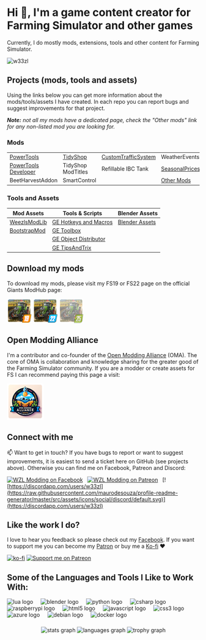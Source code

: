 # Hi 👋, I'm a game content creator for Farming Simulator and other games
Currently, I do mostly mods, extensions, tools and other content for Farming Simulator.
<!--
<h1 align="center">Hi 👋, WZL Modding</h1>
<h3 align="center">Game Content Creator for Farming Simulator and other games</h3>
I mostly do mods, extensions, tools and other content for Farming Simulator. 
-->

![w33zl](https://komarev.com/ghpvc/?username=w33zl&label=Profile%20views&color=0e75b6&style=flat)

## Projects (mods, tools and assets)
Using the links below you can get more information about the mods/tools/assets I have created. In each repo you can report bugs and suggest improvements for that project. 

_**Note:** not all my mods have a dedicated page, check the "Other mods" link for any non-listed mod you are looking for._


### Mods
|       |  |  |  |
|-------|--|--|--|
| [PowerTools](https://github.com/w33zl/FS22_PowerTools) | [TidyShop](https://github.com/w33zl/TidyShop) | [CustomTrafficSystem](https://github.com/w33zl/FS22_CustomTrafficSystem) | WeatherEvents |
| [PowerTools Developer](https://github.com/w33zl/FS22_PowerTools_Developer) | TidyShop ModTitles | Refillable IBC Tank | [SeasonalPrices](https://github.com/w33zl/SeasonalPrices) |
| BeetHarvestAddon | SmartControl |  | [Other Mods](https://github.com/w33zl/Other-Mods) |


### Tools and Assets
| Mod Assets  | Tools & Scripts | Blender Assets |
|-------------------|--|--|
| [WeezlsModLib](https://github.com/w33zl/FS22_WeezlsModLib) | [GE Hotkeys and Macros](https://github.com/w33zl/GE-Hotkeys-and-Macros) | [Blender Assets](https://github.com/w33zl/Blender_Assets) |
| [BootstrapMod](https://github.com/w33zl/FS22_BootstrapMod) | [GE Toolbox](https://github.com/w33zl/GE-Toolbox) |  |
|  | [GE Object Distributor](https://github.com/w33zl/GE-Object-Distributor) |  |
|  | [GE TipsAndTrix](https://github.com/w33zl/GE-TipsAndTrix) |  |



## Download my mods
To download my mods, please visit my FS19 or FS22 page on the official Giants ModHub page:

[![My FS22 Mods](GitHubIcons_MH_FS19.png)](https://www.farming-simulator.com/mods.php?title=fs2019&filter=org&org_id=140742)
[![My FS22 Mods](GitHubIcons_MH_FS22.png)](https://www.farming-simulator.com/mods.php?title=fs2022&filter=org&org_id=140742)
[![My FS25 Mods](GitHubIcons_MH_FS25.png)](FS25.md)


## Open Modding Alliance
I'm a contributor and co-founder of the [Open Modding Alliance](https://github.com/open-modding-alliance) (OMA). The core of OMA is collaboration and knowledge sharing for the greater good of the Farming Simulator community. If you are a modder or create assets for FS I can recommend paying this page a visit:

[![Open Modding Alliance](GitHubIcons_OMA.png)](https://github.com/open-modding-alliance)


## Connect with me
📫 Want to get in touch? If you have bugs to report or want to suggest improvements, it is easiest to send a ticket here on GitHub (see projects above). Otherwise you can find me on Facebook, Patreon and Discord:


[![WZL Modding on Facebook](https://raw.githubusercontent.com/maurodesouza/profile-readme-generator/master/src/assets/icons/social/facebook/default.svg)](https://fb.com/w33zl) *&nbsp;* [![WZL Modding on Patreon](https://raw.githubusercontent.com/maurodesouza/profile-readme-generator/master/src/assets/icons/social/patreon/default.svg)](https://www.patreon.com/wzlmodding) *&nbsp;* [![https://discordapp.com/users/w33zl](https://raw.githubusercontent.com/maurodesouza/profile-readme-generator/master/src/assets/icons/social/discord/default.svg)](https://discordapp.com/users/w33zl)


## Like the work I do?
I love to hear you feedback so please check out my [Facebook](https://www.facebook.com/w33zl). If you want to support me you can become my [Patron](https://www.patreon.com/wzlmodding) or buy me a [Ko-fi](https://ko-fi.com/w33zl) :heart:

[![ko-fi](https://ko-fi.com/img/githubbutton_sm.svg)](https://ko-fi.com/X8X0BB65P) [![Support me on Patreon](https://img.shields.io/endpoint.svg?url=https%3A%2F%2Fshieldsio-patreon.vercel.app%2Fapi%3Fusername%3Dwzlmodding%3F%26type%3Dpatrons&style=for-the-badge)](https://patreon.com/wzlmodding?)




## Some of the Languages and Tools I Like to Work With:
<div align="left">
  <img src="https://cdn.jsdelivr.net/gh/devicons/devicon/icons/lua/lua-original.svg" height="40" alt="lua logo"  />
  <img width="12" />
  <img src="https://cdn.jsdelivr.net/gh/devicons/devicon/icons/blender/blender-original.svg" height="40" alt="blender logo"  />
  <img width="12" />
  <img src="https://cdn.jsdelivr.net/gh/devicons/devicon/icons/python/python-original.svg" height="40" alt="python logo"  />
  <img width="12" />
  <img src="https://cdn.jsdelivr.net/gh/devicons/devicon/icons/csharp/csharp-original.svg" height="40" alt="csharp logo"  />
  <img width="12" />
  <img src="https://cdn.jsdelivr.net/gh/devicons/devicon/icons/raspberrypi/raspberrypi-original.svg" height="40" alt="raspberrypi logo"  />
  <img width="12" />
  <img src="https://cdn.jsdelivr.net/gh/devicons/devicon/icons/html5/html5-original.svg" height="40" alt="html5 logo"  />
  <img width="12" />
  <img src="https://cdn.jsdelivr.net/gh/devicons/devicon/icons/javascript/javascript-original.svg" height="40" alt="javascript logo"  />
  <img width="12" />
  <img src="https://cdn.jsdelivr.net/gh/devicons/devicon/icons/css3/css3-original.svg" height="40" alt="css3 logo"  />
  <img width="12" />
  <img src="https://cdn.jsdelivr.net/gh/devicons/devicon/icons/azure/azure-original.svg" height="40" alt="azure logo"  />
  <img width="12" />
  <img src="https://cdn.jsdelivr.net/gh/devicons/devicon/icons/debian/debian-original.svg" height="40" alt="debian logo"  />
  <img width="12" />
  <img src="https://cdn.jsdelivr.net/gh/devicons/devicon/icons/docker/docker-original.svg" height="40" alt="docker logo"  />
</div>


###

<div align="center">
  <img src="https://github-readme-stats.vercel.app/api?username=w33zl&hide_title=false&hide_rank=true&show_icons=true&include_all_commits=true&count_private=true&disable_animations=true&theme=dracula&locale=en&hide_border=true&order=1" height="150" alt="stats graph"  />
  <img src="https://github-readme-stats.vercel.app/api/top-langs?username=w33zl&locale=en&hide_title=false&layout=compact&card_width=320&langs_count=5&theme=dracula&hide_border=true&order=2" height="150" alt="languages graph"  />
  <img src="https://github-profile-trophy.vercel.app?username=w33zl&theme=dracula&column=6&row=1&margin-w=8&margin-h=8&no-bg=false&no-frame=true&order=4" height="120" alt="trophy graph"  />
</div>

###
